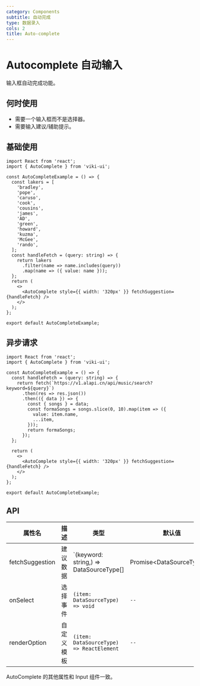 ```yaml
---
category: Components
subtitle: 自动完成
type: 数据录入
cols: 2
title: Auto-complete
---
```


# Autocomplete 自动输入

输入框自动完成功能。

## 何时使用

- 需要一个输入框而不是选择器。
- 需要输入建议/辅助提示。

## 基础使用

```tsx
import React from 'react';
import { AutoComplete } from 'viki-ui';

const AutoCompleteExample = () => {
  const lakers = [
    'bradley',
    'pope',
    'caruso',
    'cook',
    'cousins',
    'james',
    'AD',
    'green',
    'howard',
    'kuzma',
    'McGee',
    'rando',
  ];
  const handleFetch = (query: string) => {
    return lakers
      .filter(name => name.includes(query))
      .map(name => ({ value: name }));
  };
  return (
    <>
      <AutoComplete style={{ width: '320px' }} fetchSuggestion={handleFetch} />
    </>
  );
};

export default AutoCompleteExample;
```

## 异步请求

```tsx
import React from 'react';
import { AutoComplete } from 'viki-ui';

const AutoCompleteExample = () => {
  const handleFetch = (query: string) => {
    return fetch(`https://v1.alapi.cn/api/music/search?keyword=${query}`)
      .then(res => res.json())
      .then(({ data }) => {
        const { songs } = data;
        const formaSongs = songs.slice(0, 10).map(item => ({
          value: item.name,
          ...item,
        }));
        return formaSongs;
      });
  };

  return (
    <>
      <AutoComplete style={{ width: '320px' }} fetchSuggestion={handleFetch} />
    </>
  );
};

export default AutoCompleteExample;
```

## API

| 属性名          | 描述       | 类型                                                                 | 默认值 |
| --------------- | ---------- | -------------------------------------------------------------------- | ------ |
| fetchSuggestion | 建议数据   | `(keyword: string,) => DataSourceType[] | Promise<DataSourceType[]>` | `--`   |
| onSelect        | 选择事件   | `(item: DataSourceType) => void`                                     | `--`   |
| renderOption    | 自定义模板 | `(item: DataSourceType) => ReactElement`                             | `--`   |

AutoComplete 的其他属性和 Input 组件一致。
